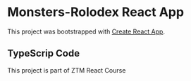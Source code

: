 # Monsters-Rolodex React App

This project was bootstrapped with [Create React App](https://github.com/facebook/create-react-app).

## TypeScrip Code

This project is part of ZTM React Course
